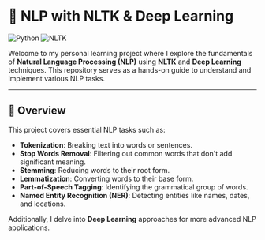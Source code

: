 # 🧠 NLP with NLTK & Deep Learning

![Python](https://img.shields.io/badge/Python-3.8+-blue)
![NLTK](https://img.shields.io/badge/NLTK-3.6+-orange)

Welcome to my personal learning project where I explore the fundamentals of **Natural Language Processing (NLP)** using **NLTK** and **Deep Learning** techniques. This repository serves as a hands-on guide to understand and implement various NLP tasks.

---

## 📘 Overview

This project covers essential NLP tasks such as:

- **Tokenization**: Breaking text into words or sentences.
- **Stop Words Removal**: Filtering out common words that don't add significant meaning.
- **Stemming**: Reducing words to their root form.
- **Lemmatization**: Converting words to their base form.
- **Part-of-Speech Tagging**: Identifying the grammatical group of words.
- **Named Entity Recognition (NER)**: Detecting entities like names, dates, and locations.

Additionally, I delve into **Deep Learning** approaches for more advanced NLP applications.


